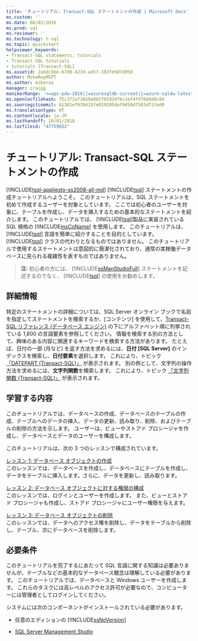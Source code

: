 ```yaml
---
title: 'チュートリアル: Transact-SQL ステートメントの作成 | Microsoft Docs'
ms.custom: ''
ms.date: 08/03/2016
ms.prod: sql
ms.reviewer: ''
ms.technology: t-sql
ms.topic: quickstart
helpviewer_keywords:
- Transact-SQL statements, tutorials
- Transact-SQL tutorials
- tutorials [Transact-SQL]
ms.assetid: 2addc9be-67d0-423d-a457-192fe9d7d058
author: MikeRayMSFT
ms.author: mikeray
manager: craigg
monikerRange: '>=aps-pdw-2016||=azuresqldb-current||=azure-sqldw-latest||>=sql-server-2016||=sqlallproducts-allversions||>=sql-server-linux-2017||=azuresqldb-mi-current'
ms.openlocfilehash: 75c372af16b9a982fb5924fbc1ef4fd7668d0c0d
ms.sourcegitcommit: 61381ef939415fe019285def9450d7583df1fed0
ms.translationtype: HT
ms.contentlocale: ja-JP
ms.lasthandoff: 10/01/2018
ms.locfileid: "47759652"
---
```

# <a name="tutorial-writing-transact-sql-statements"></a>チュートリアル: Transact-SQL ステートメントの作成
[!INCLUDE[tsql-appliesto-ss2008-all-md](../includes/tsql-appliesto-ss2008-all-md.md)]
[!INCLUDE[tsql](../includes/tsql-md.md)] ステートメントの作成チュートリアルへようこそ。 このチュートリアルは、SQL ステートメントを初めて作成するユーザーを対象としています。 ここでは初心者のユーザーを対象に、テーブルを作成し、データを挿入するための基本的なステートメントを紹介します。 このチュートリアルでは、 [!INCLUDE[tsql](../includes/tsql-md.md)]製品に実装されている SQL 規格の [!INCLUDE[msCoName](../includes/msconame-md.md)] を使用します。 このチュートリアルは、 [!INCLUDE[tsql](../includes/tsql-md.md)] 言語を簡単に紹介することを目的としています。 [!INCLUDE[tsql](../includes/tsql-md.md)] クラスの代わりとなるものではありません。 このチュートリアルで使用するステートメントは意図的に簡潔化されており、通常の実稼働データベースに見られる複雑性を表すものではありません。  
  
>**注:** 初心者の方には、 [!INCLUDE[ssManStudioFull](../includes/ssmanstudiofull-md.md)] ステートメントを記述するのでなく、 [!INCLUDE[tsql](../includes/tsql-md.md)] の使用をお勧めします。  
  
## <a name="finding-more-information"></a>詳細情報  
特定のステートメントの詳細については、SQL Server オンライン ブックで名前を指定してステートメントを検索するか、[コンテンツ] を使用して、[Transact-SQL リファレンス (データベース エンジン)](../t-sql/transact-sql-reference-database-engine.md) の下にアルファベット順に列挙されている 1,800 の言語要素を参照してください。 情報を検索する別の方法として、興味のある内容に関連するキーワードを検索する方法があります。 たとえば、日付の一部 (月など) を返す方法を求めるには、**日付 [SQL Server]** のインデックスを検索し、**日付要素**を選択します。 これにより、トピック [「DATEPART (Transact-SQL)」](../t-sql/functions/datepart-transact-sql.md) が表示されます。 別の例として、文字列の操作方法を求めるには、**文字列関数**を検索します。 これにより、トピック [「文字列関数 (Transact-SQL)」](../t-sql/functions/string-functions-transact-sql.md) が表示されます。  
  
## <a name="what-you-will-learn"></a>学習する内容  
このチュートリアルでは、データベースの作成、データベースのテーブルの作成、テーブルへのデータの挿入、データの更新、読み取り、削除、およびテーブルの削除の方法を示します。 ユーザーは、ビューやストアド プロシージャを作成し、データベースとデータのユーザーを構成します。  
  
このチュートリアルは、次の 3 つのレッスンで構成されています。  
  
[レッスン 1: データベース オブジェクトの作成](../t-sql/lesson-1-creating-database-objects.md)  
このレッスンでは、データベースを作成し、データベースにテーブルを作成し、データをテーブルに挿入します。さらに、データを更新し、読み取ります。  
  
[レッスン 2: データベース オブジェクトに対する権限の構成](../t-sql/lesson-2-configuring-permissions-on-database-objects.md)  
このレッスンでは、ログインとユーザーを作成します。 また、ビューとストアド プロシージャも作成し、ストアド プロシージャにユーザー権限を与えます。  
  
[レッスン 3: データベース オブジェクトの削除](../t-sql/lesson-3-deleting-database-objects.md)  
このレッスンでは、データへのアクセス権を削除し、データをテーブルから削除し、テーブル、次にデータベースを削除します。  
  
## <a name="requirements"></a>必要条件  
このチュートリアルを完了するにあたって SQL 言語に関する知識は必要ありませんが、テーブルなどの基本的なデータベース概念は理解している必要があります。 このチュートリアルでは、データベースと Windows ユーザーを作成します。 これらのタスクには高レベルのアクセス許可が必要なので、コンピューターには管理者としてログインしてください。  
  
システムには次のコンポーネントがインストールされている必要があります。  
  
-   任意のエディションの [!INCLUDE[ssNoVersion](../includes/ssnoversion-md.md)]  
  
-  [SQL Server Management Studio](../ssms/download-sql-server-management-studio-ssms.md)  
  

 
  
  
  

